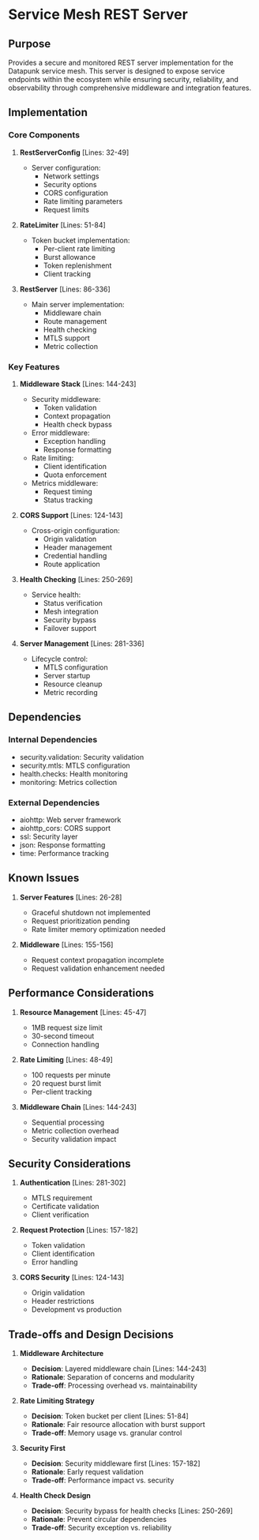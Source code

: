 # Service Mesh REST Server

## Purpose

Provides a secure and monitored REST server implementation for the Datapunk service mesh. This server is designed to expose service endpoints within the ecosystem while ensuring security, reliability, and observability through comprehensive middleware and integration features.

## Implementation

### Core Components

1. **RestServerConfig** [Lines: 32-49]

   - Server configuration:
     - Network settings
     - Security options
     - CORS configuration
     - Rate limiting parameters
     - Request limits

2. **RateLimiter** [Lines: 51-84]

   - Token bucket implementation:
     - Per-client rate limiting
     - Burst allowance
     - Token replenishment
     - Client tracking

3. **RestServer** [Lines: 86-336]
   - Main server implementation:
     - Middleware chain
     - Route management
     - Health checking
     - MTLS support
     - Metric collection

### Key Features

1. **Middleware Stack** [Lines: 144-243]

   - Security middleware:
     - Token validation
     - Context propagation
     - Health check bypass
   - Error middleware:
     - Exception handling
     - Response formatting
   - Rate limiting:
     - Client identification
     - Quota enforcement
   - Metrics middleware:
     - Request timing
     - Status tracking

2. **CORS Support** [Lines: 124-143]

   - Cross-origin configuration:
     - Origin validation
     - Header management
     - Credential handling
     - Route application

3. **Health Checking** [Lines: 250-269]

   - Service health:
     - Status verification
     - Mesh integration
     - Security bypass
     - Failover support

4. **Server Management** [Lines: 281-336]
   - Lifecycle control:
     - MTLS configuration
     - Server startup
     - Resource cleanup
     - Metric recording

## Dependencies

### Internal Dependencies

- security.validation: Security validation
- security.mtls: MTLS configuration
- health.checks: Health monitoring
- monitoring: Metrics collection

### External Dependencies

- aiohttp: Web server framework
- aiohttp_cors: CORS support
- ssl: Security layer
- json: Response formatting
- time: Performance tracking

## Known Issues

1. **Server Features** [Lines: 26-28]

   - Graceful shutdown not implemented
   - Request prioritization pending
   - Rate limiter memory optimization needed

2. **Middleware** [Lines: 155-156]
   - Request context propagation incomplete
   - Request validation enhancement needed

## Performance Considerations

1. **Resource Management** [Lines: 45-47]

   - 1MB request size limit
   - 30-second timeout
   - Connection handling

2. **Rate Limiting** [Lines: 48-49]

   - 100 requests per minute
   - 20 request burst limit
   - Per-client tracking

3. **Middleware Chain** [Lines: 144-243]
   - Sequential processing
   - Metric collection overhead
   - Security validation impact

## Security Considerations

1. **Authentication** [Lines: 281-302]

   - MTLS requirement
   - Certificate validation
   - Client verification

2. **Request Protection** [Lines: 157-182]

   - Token validation
   - Client identification
   - Error handling

3. **CORS Security** [Lines: 124-143]
   - Origin validation
   - Header restrictions
   - Development vs production

## Trade-offs and Design Decisions

1. **Middleware Architecture**

   - **Decision**: Layered middleware chain [Lines: 144-243]
   - **Rationale**: Separation of concerns and modularity
   - **Trade-off**: Processing overhead vs. maintainability

2. **Rate Limiting Strategy**

   - **Decision**: Token bucket per client [Lines: 51-84]
   - **Rationale**: Fair resource allocation with burst support
   - **Trade-off**: Memory usage vs. granular control

3. **Security First**

   - **Decision**: Security middleware first [Lines: 157-182]
   - **Rationale**: Early request validation
   - **Trade-off**: Performance impact vs. security

4. **Health Check Design**
   - **Decision**: Security bypass for health checks [Lines: 250-269]
   - **Rationale**: Prevent circular dependencies
   - **Trade-off**: Security exception vs. reliability
